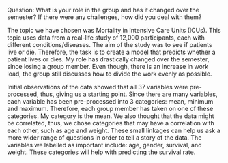 Question: What is your role in the group and has it changed over the semester? If there were any challenges, how did you deal with them?

The topic we have chosen was Mortality in Intensive Care Units (ICUs). This topic uses data from a real-life study of 12,000 participants, each with different conditions/diseases. The aim of the study was to see if patients live or die. Therefore, the task is to create a model that predicts whether a patient lives or dies. My role has drastically changed over the semester, since losing a group member. Even though, there is an increase in work load, the group still discusses how to divide the work evenly as possible. 

Initial observations of the data showed that all 37 variables were pre-processed, thus, giving us a starting point. Since there are many variables, each variable has been pre-processed into 3 categories: mean, minimum and maximum. Therefore, each group member has taken on one of these categories. My category is the mean. We also thought that the data might be correlated, thus, we chose categories that may have a correlation with each other, such as age and weight. These small linkages can help us ask a more wider range of questions in order to tell a story of the data. The variables we labelled as important include: age, gender, survival, and weight. These categories will help with predicting the survival rate. 

